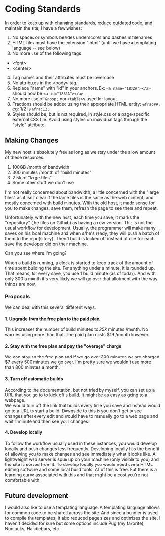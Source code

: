 # Coding Standards

In order to keep up with changing standards, reduce outdated code, and maintain the site, I have a few wishes:

1. No spaces or symbols besides underscores and dashes in filenames
2. HTML files must have the extension ".html" (until we have a templating language -- see below)
2. No more use of the following tags
  - &lt;font&gt;
  - &lt;center&gt;
4. Tag names and their attributes must be lowercase
5. No attributes in the &lt;body&gt; tag. 
6. Replace "name" with "id" in your anchors. Ex: `<a name="1832A"></a>` should now be `<a id="1832A"></a>`
7. No more use of `&nbsp;` nor `<table>`s used for layout.
8. Fractions should be added using their appropriate HTML entity: `&frac##;` eg: 1/2 is `&frac12;`
9. Styles should be, but is not required, in style.css or a page-specific external CSS file. Avoid using styles on individual tags through the "style" attribute.


## Making Changes

My new host is absolutely free as long as we stay under the allow amount of these resources:
1. 100GB /month of bandwidth
2. 300 minutes /month of "build minutes"
3. 2.5k of "large files"
4. Some other stuff we don't use

I'm not really concerned about bandwidth, a little concerned with the "large files" as it isn't clear if the large files is the same as the web content, and mostly concerned with build minutes. 
With the old host, it made sense for you to make changes, save them, refresh the page to see them and repeat. 

Unfortunately, with the new host, each time you save, it marks the "repository" (the files on Github) as having a new version. This is not the usual workflow for development. 
Usually, the programmer will make many saves on his local machine and when s/he's ready, they will push a batch of them to the repo(sitory). 
Then 1 build is kicked off instead of one for each save the developer did on their machine.

Can you see where I'm going? 

When a build is running, a clock is started to keep track of the amount of time spent building the site. For anything under a minute, it is rounded up. 
That means, for every save, you use 1 build minute (as of today). And with only 300 a month it's very likely we will go over that allotment with the way things are now.

### Proposals

We can deal with this several different ways.

#### 1. Upgrade from the free plan to the paid plan. 

This increases the number of build minutes to *25k* minutes /month. No worries using more than that. The paid plan costs $19 /month however.

#### 2. Stay with the free plan and pay the "overage" charge

We can stay on the free plan and if we go over 300 minutes we are charged $7 every 500 minutes we go over. I'm pretty sure we wouldn't use more than 800 minutes a month.

#### 3. Turn off automatic builds

According to the documentation, but not tried by myself, you can set up a URL that you go to to kick off a build. It might be as easy as going to a webpage.  
We would turn off the link that builds every time you save and instead would go to
a URL to start a build. Downside to this is you don't get to see changes after every edit and would have to manually go to a web page and wait 1 minute and then see your changes.

#### 4. Develop locally

To follow the workflow usually used in these instances, you would develop locally and push changes less frequently.  Developing locally has the benefit of allowing you to make changes and see immediately what it looks like. 
A lightweight web server is spun up on your machine (only visible to you) and the site is served from it. To develop locally you would need some HTML editing software and some local build tools. All of this 
is free. But there is a learning curve associated with this and that might be a cost you're not comfortable with.


## Future development

I would also like to use a templating language. 
A templating language allows for common code to be shared across the site. And since a bundler is used to compile the templates, it also
reduced page sizes and optimizes the site.
I haven't decided for sure but some options include Pug (my favorite), Nunjucks, Handlebars, etc. 
